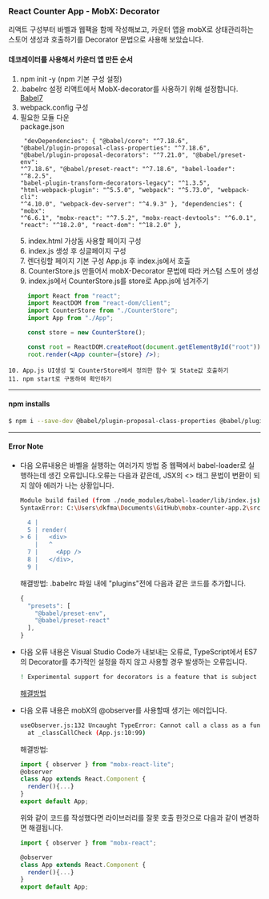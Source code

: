 ### React Counter App - MobX: Decorator
  리액트 구성부터 바벨과 웹팩을 함께 작성해보고,
  카운터 앱을 mobX로 상태관리하는 스토어 생성과 호출하기를
  Decorator 문법으로 사용해 보았습니다.
    
    
#### 데코레이터를 사용해서 카운터 앱 만든 순서
  1. npm init -y (npm 기본 구성 설정)
  2. .babelrc 설정
    리액트에서 MobX-decorator를 사용하기 위해 설정합니다.  
    [Babel7](https://ko.mobx.js.org/enabling-decorators.html) 
  3. webpack.config 구성
  4. 필요한 모듈 다운  
    package.json
    <pre><code>
      "devDependencies": {
        "@babel/core": "^7.18.6",
        "@babel/plugin-proposal-class-properties": "^7.18.6",
        "@babel/plugin-proposal-decorators": "^7.21.0",
        "@babel/preset-env": "^7.18.6",
        "@babel/preset-react": "^7.18.6",
        "babel-loader": "^8.2.5",
        "babel-plugin-transform-decorators-legacy": "^1.3.5",
        "html-webpack-plugin": "^5.5.0",
        "webpack": "^5.73.0",
        "webpack-cli": "^4.10.0",
        "webpack-dev-server": "^4.9.3"
      },
      "dependencies": {
        "mobx": "^6.6.1",
        "mobx-react": "^7.5.2",
        "mobx-react-devtools": "^6.0.1",
        "react": "^18.2.0",
        "react-dom": "^18.2.0"
      },
    </pre></code>
    5. index.html 가상돔 사용할 페이지 구성  
    6. index.js 생성 후 싱글페이지 구성  
    7. 렌더링할 페이지 기본 구성 App.js 후 index.js에서 호출  
    8. CounterStore.js 만들어서 mobX-Decorator 문법에 따라 커스텀 스토어 생성  
    9. index.js에서 CounterStore.js를 store로 App.js에 넘겨주기  
      ```jsx
        import React from "react";
        import ReactDOM from "react-dom/client";
        import CounterStore from "./CounterStore";
        import App from "./App";

        const store = new CounterStore();

        const root = ReactDOM.createRoot(document.getElementById("root"));
        root.render(<App counter={store} />);
      ```
    10. App.js UI생성 및 CounterStore에서 정의한 함수 및 State값 호출하기
    11. npm start로 구동하여 확인하기  
---
#### npm installs
```bash
$ npm i --save-dev @babel/plugin-proposal-class-properties @babel/plugin-proposal-decorators 
```
---
#### Error Note
- 다음 오류내용은 바벨을 실행하는 여러가지 방법 중 웹팩에서 babel-loader로 실행하는데 생긴 오류입니다.오류는 다음과 같은데, JSX의 <> 태그 문법이 변환이 되지 않아 에러가 나는 상황입니다.  
  ```bash
  Module build failed (from ./node_modules/babel-loader/lib/index.js):
  SyntaxError: C:\Users\dkfma\Documents\GitHub\mobx-counter-app.2\src\index.js: Support for the experimental syntax 'jsx' isn't currently enabled (6:3):

    4 |
    5 | render(
  > 6 |   <div>
      |   ^
    7 |     <App />
    8 |   </div>,
    9 |
  ```  
  해결방법: .babelrc 파일 내에 "plugins"전에 다음과 같은 코드를 추가합니다.  
  ```jsx
  { 
    "presets": [
      "@babel/preset-env",  
      "@babel/preset-react" 
    ],
  }
  ```  

- 다음 오류 내용은 Visual Studio Code가 내보내는 오류로, TypeScript에서 ES7의 Decorator를 추가적인 설정을 하지 않고 사용할 경우 발생하는 오류입니다.  
  ```bash
  ! Experimental support for decorators is a feature that is subject to change in a future release.
  ```  
  [해결방법](https://blog.ddark.kr/Experimental-support-for-decorators-is-a-feature-that-is-subject-to-change-in-a-future-release/)
  

- 다음 오류 내용은 mobX의 @observer를 사용할때 생기는 에러입니다.
  ```bash
  useObserver.js:132 Uncaught TypeError: Cannot call a class as a function
    at _classCallCheck (App.js:10:99)
  ```  
  해결방법:  
  ```jsx
  import { observer } from "mobx-react-lite";
  @observer
  class App extends React.Component {
    render(){...}
  }
  export default App;
  ```
  위와 같이 코드를 작성했다면 라이브러리를 잘못 호출 한것으로 다음과 같이 변경하면 해결됩니다.
  ```jsx
  import { observer } from "mobx-react";

  @observer
  class App extends React.Component {
    render(){...}
  }
  export default App;
  ```
